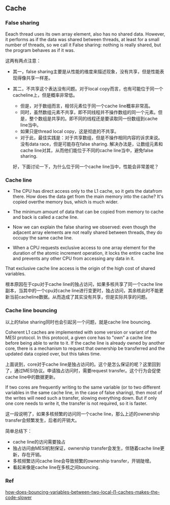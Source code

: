 ## Cache

### False sharing

Eeach thread uses its own array element, also has no shared data. However, it performs as if the data was shared between threads, at least for a small number of threads, so we call it False sharing: nothing is really shared, but the program behaves as if it was.

这两有两点注意：
- 其一，false sharing主要是从性能的维度来描述现象，没有共享，但是性能表现得像共享一样差。
- 其二，不共享这个表达没有问题。对于local copy而言，也有可能位于同一个cacheline上，但是概率非常低。
  - 但是，对于数组而言，相邻元素位于同一个cache line概率非常高。
  - 同时，虽然数组元素不共享，即不同线程并不操作数组的同一个元素。但是，整个数组是共享的。即不同的线程还是要读取同一份数组到cache line当中。
  - 如果只是thread local copy，这是彻底的不共享。
  - 对于此，最佳实践是：对于共享数组，但是不操作相同内容的诉求来说。没有data race，但是可能存在false sharing. 解决办法是，让数组元素和cache line对其，从而他们能位于不同的cache line当中，避免false sharing.

  好，下面讨论一下，为什么位于同一个cache line当中，性能会非常差呢？

### Cache line

- The CPU has direct access only to the L1 cache, so it gets the datafrom there. How does the data get from the main memory into the cache? It's copied overthe memory bus, which is much wider. 
- The minimum amount of data that can be copied from memory to cache and back is called a cache line.

- Now we can explain the false sharing we observed: even though the adjacent array elements are not really shared between threads, they do occupy the same cache line.
- When a CPU requests exclusive access to one array element for the duration of the atomic increment operation, it locks the entire cache line and prevents any other CPU from accessing any data in it.

That exclusive cache line access is the origin of the high cost of shared variables.

根本原因在于cpu对于cache line的独占访问，如果多核共享了同一个cache line副本，当其中的一个cpu对cache line进行变更时，独占访问，其余核此时不能更新当前cacheline数据。从而造成了其实没有共享，但是实际共享的问题。

### Cache line bouncing

以上的false sharing同时也会引起另一个问题，就是cache line bouncing.

Coherent L1 caches are implemented with some version or variant of the MESI protocol. In this protocol, a given core has to "own" a cache line before being able to write to it. If the cache line is already owned by another core, there is a mechanism to request that ownership be transferred and the updated data copied over, but this takes time.

上面说到，core对于cache line是独占访问的。这个是怎么保证的呢？这里回到了，通过MESI协议。申请独占访问时，需要request transfer。这个行为会促使cache line中的数据更新。

If two cores are frequently writing to the same variable (or to two different variables in the same cache line, in the case of false sharing), then most of the writes will need such a transfer, slowing everything down. But if only one core needs to write it, the transfer is not required, so it is faster.

这一段说明了，如果多核频繁的访问同一个cache line，那么上述的ownership transfer会频繁发生，后者的开销大。

简单总结下：
- cache line的访问需要独占
- 独占访问由MESI机制保证，ownership transfer会发生，伴随着cache line更新，存在开销。
- 多核频繁访问cache line会导致频繁的ownership transfer，开销陡增。
- 看起来像是cache line在多核之间bouncing.

### Ref

[how-does-bouncing-variables-between-two-local-l1-caches-makes-the-code-slower](https://stackoverflow.com/questions/72831563/how-does-bouncing-variables-between-two-local-l1-caches-makes-the-code-slower)<br>